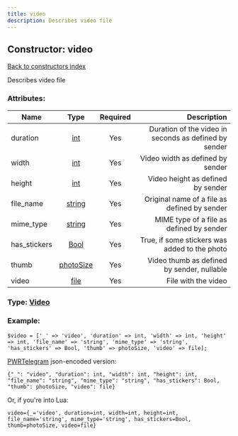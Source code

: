 ```yaml
---
title: video
description: Describes video file
---
```

## Constructor: video  
[Back to constructors index](index.md)



Describes video file

### Attributes:

| Name     |    Type       | Required | Description |
|----------|:-------------:|:--------:|------------:|
|duration|[int](../types/int.md) | Yes|Duration of the video in seconds as defined by sender|
|width|[int](../types/int.md) | Yes|Video width as defined by sender|
|height|[int](../types/int.md) | Yes|Video height as defined by sender|
|file\_name|[string](../types/string.md) | Yes|Original name of a file as defined by sender|
|mime\_type|[string](../types/string.md) | Yes|MIME type of a file as defined by sender|
|has\_stickers|[Bool](../types/Bool.md) | Yes|True, if some stickers was added to the photo|
|thumb|[photoSize](../types/photoSize.md) | Yes|Video thumb as defined by sender, nullable|
|video|[file](../types/file.md) | Yes|File with the video|



### Type: [Video](../types/Video.md)


### Example:

```
$video = ['_' => 'video', 'duration' => int, 'width' => int, 'height' => int, 'file_name' => 'string', 'mime_type' => 'string', 'has_stickers' => Bool, 'thumb' => photoSize, 'video' => file];
```  

[PWRTelegram](https://pwrtelegram.xyz) json-encoded version:

```
{"_": "video", "duration": int, "width": int, "height": int, "file_name": "string", "mime_type": "string", "has_stickers": Bool, "thumb": photoSize, "video": file}
```


Or, if you're into Lua:  


```
video={_='video', duration=int, width=int, height=int, file_name='string', mime_type='string', has_stickers=Bool, thumb=photoSize, video=file}

```


